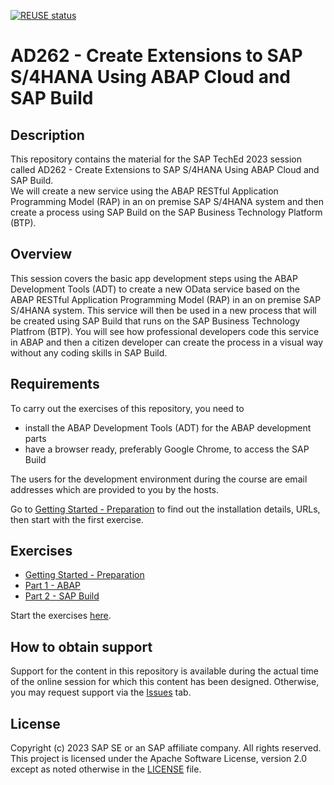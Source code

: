 [![REUSE status](https://api.reuse.software/badge/github.com/SAP-samples/teched2023-AD262)](https://api.reuse.software/info/github.com/SAP-samples/teched2023-AD262)
# AD262 - Create Extensions to SAP S/4HANA Using ABAP Cloud and SAP Build

## Description

This repository contains the material for the SAP TechEd 2023 session called AD262 - Create Extensions to SAP S/4HANA Using ABAP Cloud and SAP Build.  
We will create a new service using the ABAP RESTful Application Programming Model (RAP) in an on premise SAP S/4HANA system and then create a process using SAP Build on the SAP Business Technology Platform (BTP). 

## Overview

This session covers the basic app development steps using the ABAP Development Tools (ADT) to create a new OData service based on the ABAP RESTful Application Programming Model (RAP) in an on premise SAP S/4HANA system. This service will then be used in a new process that will be created using SAP Build that runs on the SAP Business Technology Platfrom (BTP). You will see how professional developers code this service in ABAP and then a citizen developer can create the process in a visual way without any coding skills in SAP Build.  

## Requirements

To carry out the exercises of this repository, you need to
- install the ABAP Development Tools (ADT) for the ABAP development parts
- have a browser ready, preferably Google Chrome, to access the SAP Build

The users for the development environment during the course are email addresses which are provided to you by the hosts.

Go to [Getting Started - Preparation](exercises/ex0/README.md) to find out the installation details, URLs, then start with the first exercise.

## Exercises

- [Getting Started - Preparation](exercises/ex0/README.md)
- [Part 1 - ABAP ](exercises/rap/README.md)
- [Part 2 - SAP Build ](exercises/build/exercises/ex1/README.md)

Start the exercises [here](exercises/rap/exercises/ex1/README.md).

## How to obtain support

Support for the content in this repository is available during the actual time of the online session for which this content has been designed. Otherwise, you may request support via the [Issues](../../issues) tab.

## License
Copyright (c) 2023 SAP SE or an SAP affiliate company. All rights reserved. This project is licensed under the Apache Software License, version 2.0 except as noted otherwise in the [LICENSE](LICENSES/Apache-2.0.txt) file.
